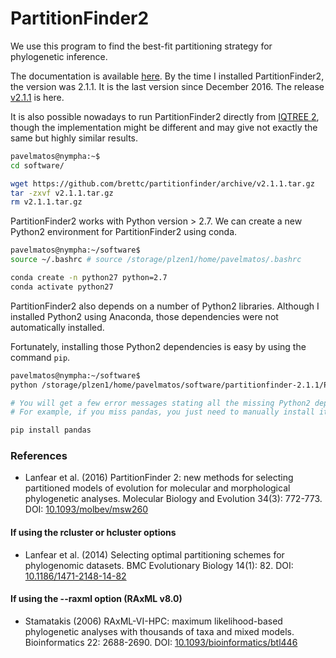# PartitionFinder2

We use this program to find the best-fit partitioning strategy for phylogenetic inference.

The documentation is available [here](http://www.robertlanfear.com/partitionfinder/). By the time I installed PartitionFinder2, the version was 2.1.1. It is the last version since December 2016. The release [v2.1.1](https://github.com/brettc/partitionfinder/releases/) is here.

It is also possible nowadays to run PartitionFinder2 directly from [IQTREE 2](https://github.com/pavelm14/Eudaminae_phylogeny/blob/master/bioinformatics/installations/IQTREE.md), though the implementation might be different and may give not exactly the same but highly similar results.

```bash
pavelmatos@nympha:~$
cd software/

wget https://github.com/brettc/partitionfinder/archive/v2.1.1.tar.gz
tar -zxvf v2.1.1.tar.gz
rm v2.1.1.tar.gz
```

PartitionFinder2 works with Python version > 2.7. We can create a new Python2 environment for PartitionFinder2 using conda.

```bash
pavelmatos@nympha:~/software$
source ~/.bashrc # source /storage/plzen1/home/pavelmatos/.bashrc

conda create -n python27 python=2.7
conda activate python27
```

PartitionFinder2 also depends on a number of Python2 libraries. Although I installed Python2 using Anaconda, those dependencies were not automatically installed.

Fortunately, installing those Python2 dependencies is easy by using the command `pip`.

```bash
pavelmatos@nympha:~/software$
python /storage/plzen1/home/pavelmatos/software/partitionfinder-2.1.1/PartitionFinder.py -h

# You will get a few error messages stating all the missing Python2 dependencies.
# For example, if you miss pandas, you just need to manually install it

pip install pandas
```

### References
- Lanfear et al. (2016) PartitionFinder 2: new methods for selecting partitioned models of evolution for molecular and morphological phylogenetic analyses. Molecular Biology and Evolution 34(3): 772-773. DOI: [10.1093/molbev/msw260](https://doi.org/10.1093/molbev/msw260)

#### If using the rcluster or hcluster options
- Lanfear et al. (2014) Selecting optimal partitioning schemes for phylogenomic datasets. BMC Evolutionary Biology 14(1): 82. DOI: [10.1186/1471-2148-14-82](https://doi.org/10.1186/1471-2148-14-82)

#### If using the --raxml option (RAxML v8.0)
- Stamatakis (2006) RAxML-VI-HPC: maximum likelihood-based phylogenetic analyses with thousands of taxa and mixed models. Bioinformatics 22: 2688-2690. DOI: [10.1093/bioinformatics/btl446](https://doi.org/10.1093/bioinformatics/btl446)
